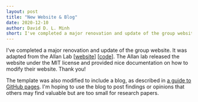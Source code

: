 ```yaml
---
layout: post
title: "New Website & Blog"
date: 2020-12-10
author: David D. L. Minh
short: I've completed a major renovation and update of the group website.
---
```


I've completed a major renovation and update of the group website. It was adapted from the Allan Lab
[[website](https://www.allanlab.org/)] [[code](https://github.com/allanlab/allanlab)]. The Allan lab released the website under the MIT license and provided nice documentation on how to modify their website. Thank you!

The template was also modified to include a blog, as described in [a guide to GitHub pages](http://jmcglone.com/guides/github-pages/). I'm hoping to use the blog to post findings or opinions that others may find valuable but are too small for research papers.
